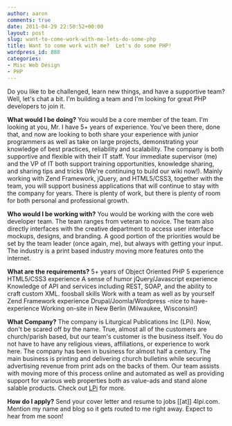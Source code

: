```yaml
---
author: aaron
comments: true
date: 2011-04-29 22:50:52+00:00
layout: post
slug: want-to-come-work-with-me-lets-do-some-php
title: Want to come work with me?  Let's do some PHP!
wordpress_id: 888
categories:
- Misc Web Design
- PHP
---
```


Do you like to be challenged, learn new things, and have a supportive team?  Well, let's chat a bit.  I'm building a team and I'm looking for great PHP developers to join it.  

**What would I be doing?**
You would be a core member of the team.  I'm looking at you, Mr. I have 5+ years of experience.  You've been there, done that, and now are looking to both share your experience with junior programmers as well as take on large projects, demonstrating your knowledge of best practices, reliability and scalability.  The company is both supportive and flexible with their IT staff.  Your immediate supervisor (me) and the VP of IT both support training opportunities, knowledge sharing, and sharing tips and tricks (We're continuing to build our wiki now!).  Mainly working with Zend Framework, jQuery, and HTML5/CSS3, together with the team, you will support business applications that will continue to stay with the company for years.  There is plenty of work, but there is plenty of room for both personal and professional growth.

**Who would I be working with?**
You would be working with the core web developer team.  The team ranges from veteran to novice.  The team also directly interfaces with the creative department to access user interface mockups, designs, and branding.  A good portion of the priorities would be set by the team leader (once again, me), but always with getting your input.  The industry is a print based industry moving more features onto the internet.

**What are the requirements?**
5+ years of Object Oriented PHP 5 experience
HTML5/CSS3 experience
A sense of humor
jQuery/Javascript experience
Knowledge of API and services including REST, SOAP, and the ability to craft custom XML.
foosball skills
Work with a team as well as by yourself
Zend Framework experience
Drupal/Joomla/Wordpress -nice to have- experience
Working on-site in New Berlin (Milwaukee, Wisconsin!)

**What Company?**
The company is Liturgical Publications Inc (LPi).  Now, don't be scared off by the name.  True, almost all of the customers are church/parish based, but our team's customer is the business itself.  You do not have to have any religious views, affiliations, or experience to work here.  The company has been in business for almost half a century.  The main business is printing and delivering church bulletins while securing advertising revenue from print ads on the backs of them.  Our team assists with moving more of this process online and automated as well as providing support for various web properties both as value-ads and stand alone salable products.  Check out [LPi](http://4lpi.com) for more.

**How do I apply?**
Send your cover letter and resume to jobs [[at]] 4lpi.com.  Mention my name and blog so it gets routed to me right away.  Expect to hear from me soon!
